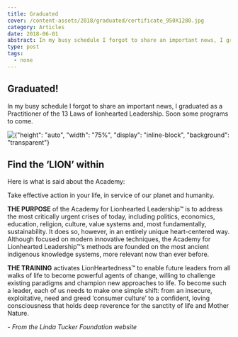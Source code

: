 ```yaml
---
title: Graduated
cover: /content-assets/2018/graduated/certificate_950X1280.jpg
category: Articles
date: 2018-06-01
abstract: In my busy schedule I forgot to share an important news, I graduated as a Practitioner of the 13 Laws of lionhearted Leadership.
type: post
tags:
  - none
---
```


## Graduated!

In my busy schedule I forgot to share an important news, I graduated as a Practitioner of the 13 Laws of lionhearted Leadership. Soon some programs to come.

![{"height": "auto", "width": "75%", "display": "inline-block", "background": "transparent"}](/content-assets/2018/graduated/certificate_950X1280.jpg)

## Find the ‘LION’ within

Here is what is said about the Academy:

Take effective action in your life, in service of our planet and humanity.

**THE PURPOSE** of the Academy for Lionhearted Leadership™ is to address the most critically urgent crises of today, including politics, economics, education, religion, culture, value systems and, most fundamentally, sustainability. It does so, however, in an entirely unique heart-centered way. Although focused on modern innovative techniques, the Academy for Lionhearted Leadership™’s methods are founded on the most ancient indigenous knowledge systems, more relevant now than ever before.

**THE TRAINING** activates LionHeartedness™ to enable future leaders from all walks of life to become powerful agents of change, willing to challenge existing paradigms and champion new approaches to life. To become such a leader, each of us needs to make one simple shift: from an insecure, exploitative, need and greed ‘consumer culture’ to a confident, loving consciousness that holds deep reverence for the sanctity of life and Mother Nature.

_- From the Linda Tucker Foundation website_